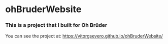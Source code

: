 # ohBruderWebsite


### This is a project that I built for Oh Brüder

You can see the project at: https://vitorgsevero.github.io/ohBruderWebsite/
